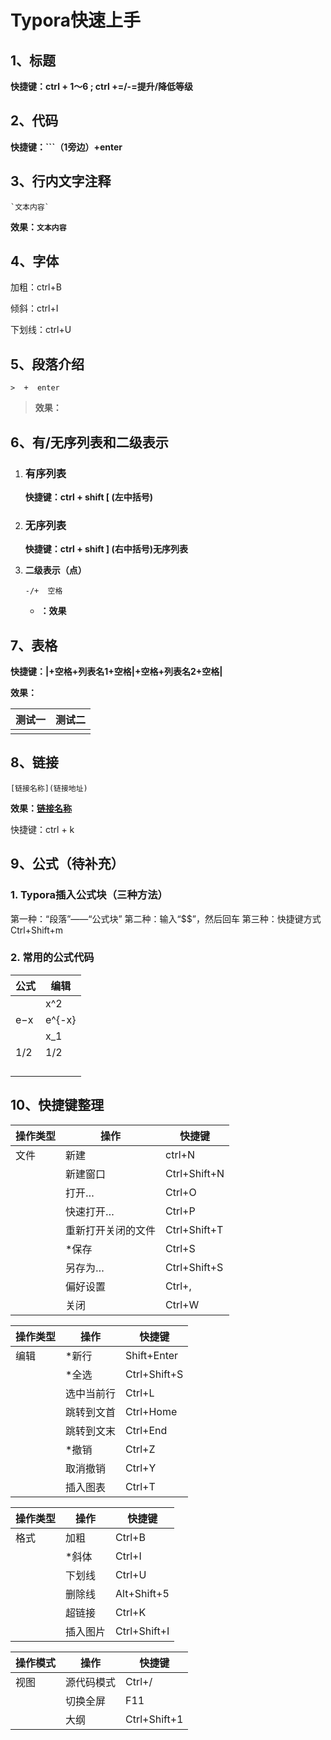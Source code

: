 # Typora快速上手

## **1、标题**

**快捷键：ctrl  +  1～6  ;   ctrl +=/-=提升/降低等级**

## **2、代码**

**快捷键：```（1旁边）+enter**

## **3、行内文字注释**

```
`文本内容`
```

**效果：`文本内容`**

## **4、字体**

加粗：ctrl+B

倾斜：ctrl+I

下划线：ctrl+U

## **5、段落介绍**

```
>  +  enter
```

> **效果：**
>
> 

## **6、有/无序列表和二级表示**

1. ### **有序列表**

   **快捷键：ctrl +  shift   [  (左中括号)**

2. ### **无序列表**

   **快捷键：ctrl +  shift    ] (右中括号)无序列表**

3. **二级表示（点）**

   ```
   -/+  空格
   ```

   - **：效果**

## **7、表格**

**快捷键：|+空格+列表名1+空格|+空格+列表名2+空格|**

**效果：**

| **测试一** | **测试二** |
| ---------- | ---------- |
|            |            |

## **8、链接**

```
[链接名称](链接地址)
```

**效果：[链接名称](链接地址)**

快捷键：ctrl + k

## **9、公式（待补充）**

### 1. Typora插入公式块（三种方法）

第一种：“段落”——“公式块”
第二种：输入“$$”，然后回车
第三种：快捷键方式 Ctrl+Shift+m

### 2. 常用的公式代码

| 公式 | 编辑   |
| ---- | ------ |
|      | x^2    |
| e−x  | e^{-x} |
|      | x_1    |
| 1/2  | 1/2    |
|      |        |
|      |        |
|      |        |
|      |        |



## 10、快捷键整理

| 操作类型 | 操作               | 快捷键       |
| -------- | ------------------ | ------------ |
| 文件     | 新建               | ctrl+N       |
|          | 新建窗口           | Ctrl+Shift+N |
|          | 打开…              | Ctrl+O       |
|          | 快速打开…          | Ctrl+P       |
|          | 重新打开关闭的文件 | Ctrl+Shift+T |
|          | *保存              | Ctrl+S       |
|          | 另存为…            | Ctrl+Shift+S |
|          | 偏好设置           | Ctrl+,       |
|          | 关闭               | Ctrl+W       |

| 操作类型 | 操作       | 快捷键       |
| -------- | ---------- | ------------ |
| 编辑     | *新行      | Shift+Enter  |
|          | *全选      | Ctrl+Shift+S |
|          | 选中当前行 | Ctrl+L       |
|          | 跳转到文首 | Ctrl+Home    |
|          | 跳转到文末 | Ctrl+End     |
|          | *撤销      | Ctrl+Z       |
|          | 取消撤销   | Ctrl+Y       |
|          | 插入图表   | Ctrl+T       |

| 操作类型 | 操作     | 快捷键       |
| -------- | -------- | ------------ |
| 格式     | 加粗     | Ctrl+B       |
|          | *斜体    | Ctrl+I       |
|          | 下划线   | Ctrl+U       |
|          | 删除线   | Alt+Shift+5  |
|          | 超链接   | Ctrl+K       |
|          | 插入图片 | Ctrl+Shift+I |

| 操作模式 | 操作       | 快捷键       |
| -------- | ---------- | ------------ |
| 视图     | 源代码模式 | Ctrl+/       |
|          | 切换全屏   | F11          |
|          | 大纲       | Ctrl+Shift+1 |

